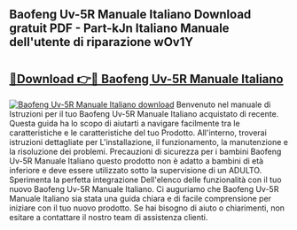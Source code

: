 ## Baofeng Uv-5R Manuale Italiano Download gratuit PDF - Part-kJn Italiano Manuale dell'utente di riparazione wOv1Y

# <h2><a href="http://dfc0dla.blite.top/?on=Baofeng+Uv-5R+Manuale+Italiano">🔗Download 👉🔴 Baofeng Uv-5R Manuale Italiano</a></h2>

[![Baofeng Uv-5R Manuale Italiano download](https://i.imgur.com/lujVjoI.png)](http://dfc0dla.blite.top/?on=Baofeng+Uv-5R+Manuale+Italiano)
Benvenuto nel manuale di Istruzioni per il tuo Baofeng Uv-5R Manuale Italiano acquistato di recente. Questa guida ha lo scopo di aiutarti a navigare facilmente tra le caratteristiche e le caratteristiche del tuo Prodotto. All'interno, troverai istruzioni dettagliate per L'installazione, il funzionamento, la manutenzione e la risoluzione dei problemi. Precauzioni di sicurezza per i bambini Baofeng Uv-5R Manuale Italiano questo prodotto non è adatto a bambini di età inferiore e deve essere utilizzato sotto la supervisione di un ADULTO. Sperimenta la perfetta integrazione Dell'elenco delle funzionalità con il tuo nuovo Baofeng Uv-5R Manuale Italiano. Ci auguriamo che Baofeng Uv-5R Manuale Italiano sia stata una guida chiara e di facile comprensione per iniziare con il tuo nuovo prodotto. Se hai bisogno di aiuto o chiarimenti, non esitare a contattare il nostro team di assistenza clienti.
